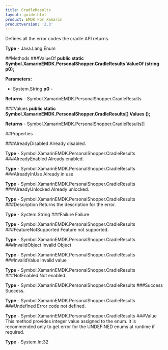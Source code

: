 ```yaml
---
title: CradleResults
layout: guide.html
product: EMDK For Xamarin
productversion: '2.3'
---
```

Defines all the error codes the cradle API returns. 

**Type** - Java.Lang.Enum

##Methods
###ValueOf
**public static Symbol.XamarinEMDK.PersonalShopper.CradleResults ValueOf (string p0);**



**Parameters:** 

* System.String **p0** - 

**Returns** - Symbol.XamarinEMDK.PersonalShopper.CradleResults

###Values
**public static Symbol.XamarinEMDK.PersonalShopper.CradleResults[] Values ();**




**Returns** - Symbol.XamarinEMDK.PersonalShopper.CradleResults[]

##Properties

###AlreadyDisabled
Already disabled.

**Type** - Symbol.XamarinEMDK.PersonalShopper.CradleResults
###AlreadyEnabled
Already enabled.

**Type** - Symbol.XamarinEMDK.PersonalShopper.CradleResults
###AlreadyInUse
Already in use

**Type** - Symbol.XamarinEMDK.PersonalShopper.CradleResults
###AlreadyUnlocked
Already unlocked.


**Type** - Symbol.XamarinEMDK.PersonalShopper.CradleResults
###Description
Returns the description for the error.

**Type** - System.String
###Failure
Failure

**Type** - Symbol.XamarinEMDK.PersonalShopper.CradleResults
###FeatureNotSupported
Feature not supported.

**Type** - Symbol.XamarinEMDK.PersonalShopper.CradleResults
###InvalidObject
Invalid Object

**Type** - Symbol.XamarinEMDK.PersonalShopper.CradleResults
###InvalidValue
Invalid value

**Type** - Symbol.XamarinEMDK.PersonalShopper.CradleResults
###NotEnabled
Not enabled


**Type** - Symbol.XamarinEMDK.PersonalShopper.CradleResults
###Success
Success.

**Type** - Symbol.XamarinEMDK.PersonalShopper.CradleResults
###Undefined
Error code not defined.

**Type** - Symbol.XamarinEMDK.PersonalShopper.CradleResults
###Value
This method provides integer value assigned to the enum. It is recommended only to get error for the UNDEFINED enums at runtime if required.

**Type** - System.Int32






